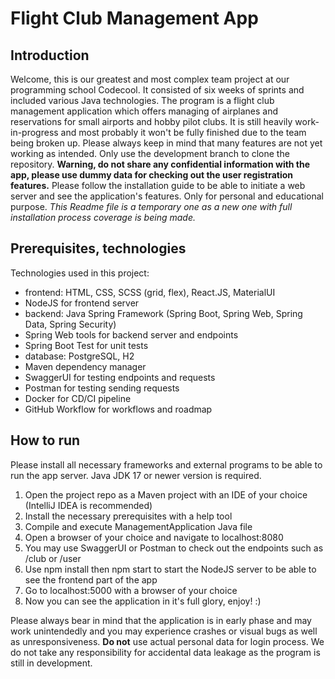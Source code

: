 # Flight Club Management App

## Introduction

Welcome, this is our greatest and most complex team project at our programming school Codecool. It consisted of six weeks of sprints and included various Java technologies.
The program is a flight club management application which offers managing of airplanes and reservations for small airports and hobby pilot clubs.
It is still heavily work-in-progress and most probably it won't be fully finished due to the team being broken up.
Please always keep in mind that many features are not yet working as intended. Only use the development branch to clone the repository.
**Warning, do not share any confidential information with the app, please use dummy data for checking out the user registration features.**
Please follow the installation guide to be able to initiate a web server and see the application's features. Only for personal and educational purpose.
*This Readme file is a temporary one as a new one with full installation process coverage is being made.*

## Prerequisites, technologies

Technologies used in this project:
- frontend: HTML, CSS, SCSS (grid, flex), React.JS, MaterialUI
- NodeJS for frontend server
- backend: Java Spring Framework (Spring Boot, Spring Web, Spring Data, Spring Security)
- Spring Web tools for backend server and endpoints
- Spring Boot Test for unit tests
- database: PostgreSQL, H2
- Maven dependency manager
- SwaggerUI for testing endpoints and requests
- Postman for testing sending requests
- Docker for CD/CI pipeline
- GitHub Workflow for workflows and roadmap

## How to run

Please install all necessary frameworks and external programs to be able to run the app server. Java JDK 17 or newer version is required.

1. Open the project repo as a Maven project with an IDE of your choice (IntelliJ IDEA is recommended)
2. Install the necessary prerequisites with a help tool
3. Compile and execute ManagementApplication Java file
4. Open a browser of your choice and navigate to localhost:8080
5. You may use SwaggerUI or Postman to check out the endpoints such as /club or /user
6. Use npm install then npm start to start the NodeJS server to be able to see the frontend part of the app
7. Go to localhost:5000 with a browser of your choice
8. Now you can see the application in it's full glory, enjoy! :)

Please always bear in mind that the application is in early phase and may work unintendedly and you may experience crashes or visual bugs as well as unresponsiveness.
**Do not** use actual personal data for login process. We do not take any responsibility for accidental data leakage as the program is still in development.

